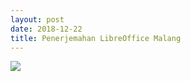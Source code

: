 ```yaml
---
layout: post
date: 2018-12-22
title: Penerjemahan LibreOffice Malang
---
```

![](/gambar/penerjemhan-libreoffice-malang.jpg) 
